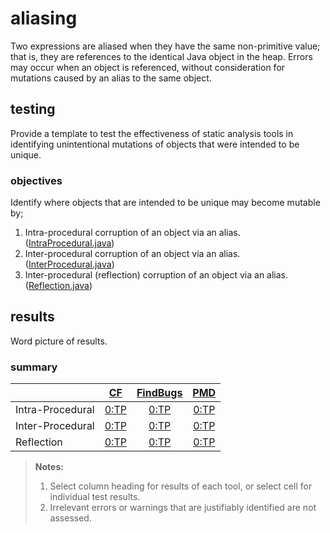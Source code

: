 # aliasing
Two expressions are aliased when they have the same non-primitive value; that is, they are references to the identical Java object in the heap. Errors may occur when an object is referenced, without consideration for mutations caused by an alias to the same object.

## testing
Provide a template to test the effectiveness of static analysis tools in identifying unintentional mutations of objects that were intended to be unique.

### objectives
Identify where objects that are intended to be unique may become mutable by;
1. Intra-procedural corruption of an object via an alias. ([IntraProcedural.java](https://github.com/michaelemery/staticanalysis/blob/master/checker/aliasing/InterProcedural.java))
2. Inter-procedural corruption of an object via an alias. ([InterProcedural.java](https://github.com/michaelemery/staticanalysis/blob/master/checker/aliasing/InterProcedural.java))
3. Inter-procedural (reflection) corruption of an object via an alias. ([Reflection.java](https://github.com/michaelemery/staticanalysis/blob/master/checker/aliasing/Reflection.java))


## results

Word picture of results.

### summary

| | [CF](https://github.com/michaelemery/staticanalysis/blob/master/checker/aliasing/checkerframework.md) | [FindBugs](https://github.com/michaelemery/staticanalysis/blob/master/checker/aliasing/findbugs.md) | [PMD](https://github.com/michaelemery/staticanalysis/blob/master/checker/aliasing/pmd.md) |
| --- | :---: | :---: | :---: |
| Intra-Procedural | [0:TP](https://github.com/michaelemery/staticanalysis/blob/master/checker/aliasing/checkerframework.md#intra-procedural) | [0:TP](https://github.com/michaelemery/staticanalysis/blob/master/checker/aliasing/findbugs.md#intra-procedural) | [0:TP](https://github.com/michaelemery/staticanalysis/blob/master/checker/aliasing/pmd.md#intra-procedural) |
| Inter-Procedural | [0:TP](https://github.com/michaelemery/staticanalysis/blob/master/checker/aliasing/checkerframework.md#inter-procedural) | [0:TP](https://github.com/michaelemery/staticanalysis/blob/master/checker/aliasing/findbugs.md#inter-procedural) | [0:TP](https://github.com/michaelemery/staticanalysis/blob/master/checker/aliasing/pmd.md#inter-procedural) |
| Reflection | [0:TP](https://github.com/michaelemery/staticanalysis/blob/master/checker/aliasing/checkerframework.md#reflection) | [0:TP](https://github.com/michaelemery/staticanalysis/blob/master/checker/aliasing/findbugs.md#reflection) | [0:TP](https://github.com/michaelemery/staticanalysis/blob/master/checker/aliasing/pmd.md#reflection)|

> **Notes:** <br>
> 1. Select column heading for results of each tool, or select cell for individual test results.
> 2. Irrelevant errors or warnings that are justifiably identified are not assessed.